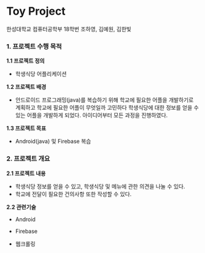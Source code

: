 # Toy Project

한성대학교 컴퓨터공학부 18학번 조하영, 김예원, 김한빛



### 1. 프로젝트 수행 목적

**1.1 프로젝트 정의**

- 학생식당 어플리케이션

**1.2 프로젝트 배경**	

- 안드로이드 프로그래밍(java)를 복습하기 위해 학교에 필요한 어플을 개발하기로 계획하고 학교에 필요한 어플이 무엇일까 고민하다 학생식당에 대한 정보를 얻을 수 있는 어플을 개발하게 되었다.
아이디어부터 모든 과정을 진행하였다.

**1.3 프로젝트 목표** 

- Android(java) 및 Firebase 복습


### 2. 프로젝트 개요

**2.1 프로젝트 내용**   

- 학생식당 정보를 얻을 수 있고, 학생식당 및 메뉴에 관한 의견을 나눌 수 있다. 
- 학교에 전달이 필요한 건의사항 또한 작성할 수 있다.

 **2.2 관련기술** 

- Android

- Firebase

- 웹크롤링
